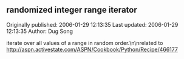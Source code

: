 ## randomized integer range iterator 
Originally published: 2006-01-29 12:13:35 
Last updated: 2006-01-29 12:13:35 
Author: Dug Song 
 
iterate over all values of a range in random order.\n\nrelated to http://aspn.activestate.com/ASPN/Cookbook/Python/Recipe/466177